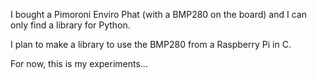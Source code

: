 
I bought a Pimoroni Enviro Phat (with a BMP280 on the board) and I can only find a library for Python.

I plan to make a library to use the BMP280 from a Raspberry Pi in C.

For now, this is my experiments...
